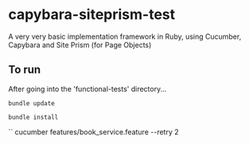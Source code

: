 # capybara-siteprism-test

A very very basic implementation framework in Ruby, using Cucumber, Capybara and Site Prism (for Page Objects)


## To run

After going into the 'functional-tests' directory...

```
bundle update
```

```
bundle install
```

``
cucumber features/book_service.feature --retry 2
```
